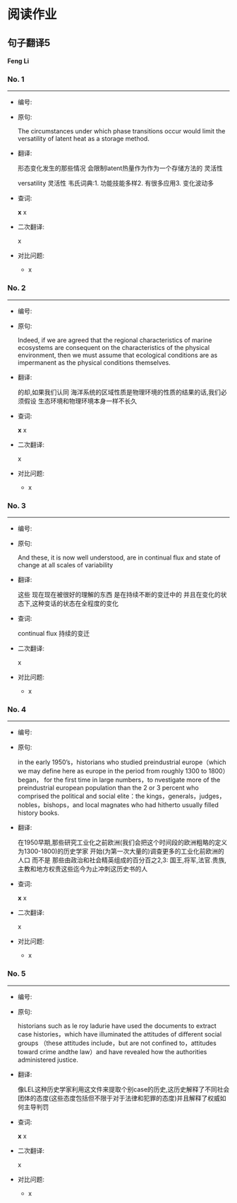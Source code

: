 # 阅读作业

## 句子翻译5

#### Feng Li

### No. 1

----



* 编号: 

* 原句: 

  The circumstances under which phase transitions occur would limit the versatility of latent heat as a storage method.

* 翻译:

  形态变化发生的那些情况 会限制latent热量作为作为一个存储方法的 灵活性

  versatility  灵活性 韦氏词典:1. 功能技能多样2. 有很多应用3. 变化波动多

* 查词:

  __x__ x

* 二次翻译:

  x



* 对比问题:
  * x

### No. 2

----



* 编号: 

* 原句: 

  Indeed, if we are agreed that the regional characteristics of marine ecosystems are consequent on the characteristics of the physical environment, then we must assume that ecological conditions are as impermanent as the physical conditions themselves.

* 翻译:

  的却,如果我们认同 海洋系统的区域性质是物理环境的性质的结果的话,我们必须假设 生态环境和物理环境本身一样不长久

* 查词:

  __x__ x

* 二次翻译:

  x



* 对比问题:
  * x

### No. 3

----



* 编号: 

* 原句: 

   And these, it is now well understood, are in continual flux and state of change at all scales of variability

* 翻译:

  这些 现在现在被很好的理解的东西   是在持续不断的变迁中的 并且在变化的状态下,这种变话的状态在全程度的变化

* 查词:

  continual flux	持续的变迁

* 二次翻译:

  x



* 对比问题:
  * x

### No. 4

----



* 编号: 

* 原句: 

  in the early 1950’s，historians who studied preindustrial europe（which we may define here as europe in the period from roughly 1300 to 1800） began， for the first time in large numbers，to nvestigate more of the preindustrial european population than the 2 or 3 percent who comprised the political and social elite：the kings，generals，judges，nobles，bishops，and local magnates who had hitherto usually filled history books. 

* 翻译:

  在1950早期,那些研究工业化之前欧洲(我们会把这个时间段的欧洲粗略的定义为1300-1800)的历史学家 开始(为第一次大量的)调查更多的工业化前欧洲的人口 而不是 那些由政治和社会精英组成的百分百之2,3: 国王,将军,法官.贵族, 主教和地方权贵这些迄今为止冲刺这历史书的人

* 查词:

  __x__ x

* 二次翻译:

  x



* 对比问题:
  * x

### No. 5

----



* 编号: 

* 原句: 

   historians such as le roy ladurie have used the documents to extract case histories，which have illuminated the attitudes of different social groups （these attitudes include，but are not confined to，attitudes toward crime andthe law）and have revealed how the authorities administered justice.

* 翻译:

  像LEL这种历史学家利用这文件来提取个别case的历史,这历史解释了不同社会团体的态度(这些态度包括但不限于对于法律和犯罪的态度)并且解释了权威如何主导判罚

* 查词:

  __x__ x

* 二次翻译:

  x



* 对比问题:
  * x





